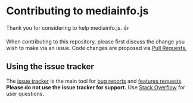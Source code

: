 # Contributing to mediainfo.js

Thank you for considering to help mediainfo.js. :+1:

When contributing to this repository, please first discuss the change you wish
to make via an issue. Code changes are proposed via [Pull
Requests.](https://docs.github.com/en/pull-requests/collaborating-with-pull-requests)

## Using the issue tracker

The [issue tracker](https://github.com/buzz/mediainfo.js/issues) is the main
tool for [bug reports](#bugs) and [features requests](#features).  
**Please do not use the issue tracker for support.** Use [Stack Overflow](https://stackoverflow.com/search?q=mediainfo.js) for user questions.
